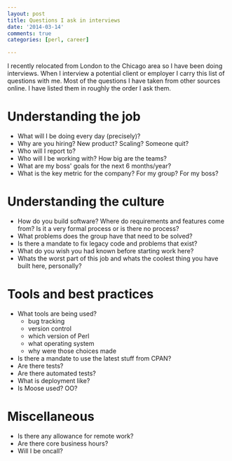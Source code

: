 ```yaml
---
layout: post
title: Questions I ask in interviews
date: '2014-03-14'
comments: true
categories: [perl, career]

---
```


I recently relocated from London to the Chicago area so I have been doing
interviews.  When I interview a potential client or employer I carry this list of
questions with me.  Most of the questions I have taken from other sources
online.  I have listed them in roughly the order I ask them.

# Understanding the job

  - What will I be doing every day (precisely)?
  - Why are you hiring? New product? Scaling? Someone quit?
  - Who will I report to?
  - Who will I be working with?  How big are the teams?
  - What are my boss' goals for the next 6 months/year?
  - What is the key metric for the company? For my group? For my boss?

# Understanding the culture

  - How do you build software?  Where do requirements and features come from?
    Is it a very formal process or is there no process?
  - What problems does the group have that need to be solved?
  - Is there a mandate to fix legacy code and problems that exist?
  - What do you wish you had known before starting work here?
  - Whats the worst part of this job and whats the coolest thing you have built here, personally?

# Tools and best practices

  - What tools are being used?
    - bug tracking
    - version control
    - which version of Perl
    - what operating system
    - why were those choices made
  - Is there a mandate to use the latest stuff from CPAN?
  - Are there tests?
  - Are there automated tests?
  - What is deployment like?
  - Is Moose used? OO?

# Miscellaneous

  - Is there any allowance for remote work?
  - Are there core business hours?
  - Will I be oncall?

